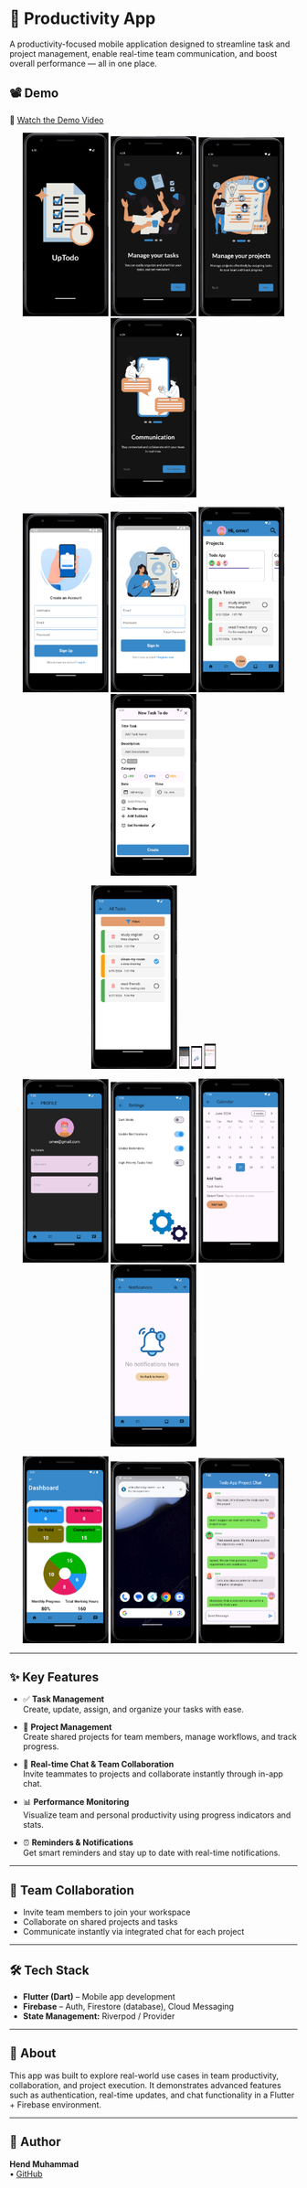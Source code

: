 # 🧠 Productivity App

A productivity-focused mobile application designed to streamline task and project management, enable real-time team communication, and boost overall performance — all in one place.

## 📽 Demo
🎥 [Watch the Demo Video](https://drive.google.com/file/d/1ZiCZLx67zjQYsRVkT8NoOKPUGVOdu1pp/view)  

<p align="center">
  <img src="https://raw.githubusercontent.com/Hend-Muhammad/Task-Organizer-App/main/assets/screenshots/0.png" width="150" />
  <img src="https://raw.githubusercontent.com/Hend-Muhammad/Task-Organizer-App/main/assets/screenshots/1.png" width="150" />
  <img src="https://raw.githubusercontent.com/Hend-Muhammad/Task-Organizer-App/main/assets/screenshots/2.png" width="150" />
  <img src="https://raw.githubusercontent.com/Hend-Muhammad/Task-Organizer-App/main/assets/screenshots/3.png" width="150" />
</p>

<p align="center">
  <img src="https://raw.githubusercontent.com/Hend-Muhammad/Task-Organizer-App/main/assets/screenshots/4.png" width="150" />
  <img src="https://raw.githubusercontent.com/Hend-Muhammad/Task-Organizer-App/main/assets/screenshots/5.png" width="150" />
  <img src="https://raw.githubusercontent.com/Hend-Muhammad/Task-Organizer-App/main/assets/screenshots/6.png" width="150" />
  <img src="https://raw.githubusercontent.com/Hend-Muhammad/Task-Organizer-App/main/assets/screenshots/8.png" width="150" />
</p>

<p align="center">
  <img src="https://raw.githubusercontent.com/Hend-Muhammad/Task-Organizer-App/main/assets/screenshots/16.png" width="150" />
  <img src="https://raw.githubusercontent.com/Hend-Muhammad/Task-Organizer-App/main/assets/screenshots/17.png" width="18" />
  <img src="https://raw.githubusercontent.com/Hend-Muhammad/Task-Organizer-App/main/assets/screenshots/18.png" width="19" />
  <img src="https://raw.githubusercontent.com/Hend-Muhammad/Task-Organizer-App/main/assets/screenshots/19.png" width="20" />
</p>

<p align="center">
  <img src="https://raw.githubusercontent.com/Hend-Muhammad/Task-Organizer-App/main/assets/screenshots/21.png" width="150" />
  <img src="https://raw.githubusercontent.com/Hend-Muhammad/Task-Organizer-App/main/assets/screenshots/22.png" width="150" />
  <img src="https://raw.githubusercontent.com/Hend-Muhammad/Task-Organizer-App/main/assets/screenshots/23.png" width="150" />
  <img src="https://raw.githubusercontent.com/Hend-Muhammad/Task-Organizer-App/main/assets/screenshots/24.png" width="150" />
</p>

<p align="center">
  <img src="https://raw.githubusercontent.com/Hend-Muhammad/Task-Organizer-App/main/assets/screenshots/25.png" width="150" />
  <img src="https://raw.githubusercontent.com/Hend-Muhammad/Task-Organizer-App/main/assets/screenshots/26.png" width="150" />
  <img src="https://raw.githubusercontent.com/Hend-Muhammad/Task-Organizer-App/main/assets/screenshots/27.png" width="150" />
</p>

---

## ✨ Key Features

- ✅ **Task Management**  
  Create, update, assign, and organize your tasks with ease.

- 📁 **Project Management**  
  Create shared projects for team members, manage workflows, and track progress.

- 💬 **Real-time Chat & Team Collaboration**  
  Invite teammates to projects and collaborate instantly through in-app chat.

- 📊 **Performance Monitoring**  
  Visualize team and personal productivity using progress indicators and stats.

- ⏰ **Reminders & Notifications**  
  Get smart reminders and stay up to date with real-time notifications.

---

## 👥 Team Collaboration

- Invite team members to join your workspace  
- Collaborate on shared projects and tasks  
- Communicate instantly via integrated chat for each project

---

## 🛠 Tech Stack

- **Flutter (Dart)** – Mobile app development  
- **Firebase** – Auth, Firestore (database), Cloud Messaging  
- **State Management:** Riverpod / Provider

---

## 📌 About

This app was built to explore real-world use cases in team productivity, collaboration, and project execution. It demonstrates advanced features such as authentication, real-time updates, and chat functionality in a Flutter + Firebase environment.

---

## 🚀 Author

**Hend Muhammad**  
• [GitHub](https://github.com/Hend-Muhammad)
